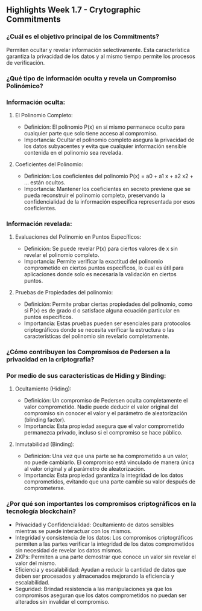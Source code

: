 ## Highlights Week 1.7 - Crytographic Commitments

### ¿Cuál es el objetivo principal de los Commitments?

Permiten ocultar y revelar información selectivamente. Esta característica garantiza la privacidad de los datos y al mismo tiempo permite los procesos de verificación.

### ¿Qué tipo de información oculta y revela un Compromiso Polinómico?

### Información oculta: 

1. El Polinomio Completo:
    * Definición: El polinomio P(x) en sí mismo permanece oculto para cualquier parte que solo tiene acceso al compromiso.
    * Importancia: Ocultar el polinomio completo asegura la privacidad de los datos subyacentes y evita que cualquier información sensible contenida en el polinomio sea revelada.

2. Coeficientes del Polinomio:
    * Definición: Los coeficientes del polinomio P(x) = a0 + a1 x + a2 x2 + ... están ocultos.
    * Importancia: Mantener los coeficientes en secreto previene que se pueda reconstruir el polinomio completo, preservando la confidencialidad de la información específica representada por esos coeficientes.

### Información revelada:

1. Evaluaciones del Polinomio en Puntos Específicos:
    * Definición: Se puede revelar P(x) para ciertos valores de x sin revelar el polinomio completo.
    * Importancia: Permite verificar la exactitud del polinomio comprometido en ciertos puntos específicos, lo cual es útil para aplicaciones donde solo es necesaria la validación en ciertos puntos.

2. Pruebas de Propiedades del polinomio:
    * Definición: Permite probar ciertas propiedades del polinomio, como si P(x) es de grado d o satisface alguna ecuación particular en puntos específicos.
    * Importancia: Estas pruebas pueden ser esenciales para protocolos criptográficos donde se necesita verificar la estructura o las características del polinomio sin revelarlo completamente.

### ¿Cómo contribuyen los Compromisos de Pedersen a la privacidad en la criptografía?

### Por medio de sus características de Hiding y Binding:

1. Ocultamiento (Hiding):
    * Definición: Un compromiso de Pedersen oculta completamente el valor comprometido. Nadie puede deducir el valor original del compromiso sin conocer el valor y el parámetro de aleatorización (blinding factor).
    * Importancia: Esta propiedad asegura que el valor comprometido permanezca privado, incluso si el compromiso se hace público.

2. Inmutabilidad (Binding):
    * Definición: Una vez que una parte se ha comprometido a un valor, no puede cambiarlo. El compromiso está vinculado de manera única al valor original y al parámetro de aleatorización.
    * Importancia: Esta propiedad garantiza la integridad de los datos comprometidos, evitando que una parte cambie su valor después de comprometerse.

### ¿Por qué son importantes los compromisos criptográficos en la tecnología blockchain?

* Privacidad y Confidencialidad: Ocultamiento de datos sensibles mientras se puede interactuar con los mismos.
* Integridad y consistencia de los datos: Los compromisos criptográficos permiten a las partes verificar la integridad de los datos comprometidos sin necesidad de revelar los datos mismos. 
* ZKPs: Permiten a una parte demostrar que conoce un valor sin revelar el valor del mismo.
* Eficiencia y escalabilidad: Ayudan a reducir la cantidad de datos que deben ser procesados y almacenados mejorando la eficiencia y escalabilidad.
* Seguridad: Brindad resistencia a las manipulaciones ya que los compromisos aseguran que los datos comprometidos no puedan ser alterados sin invalidar el compromiso.

